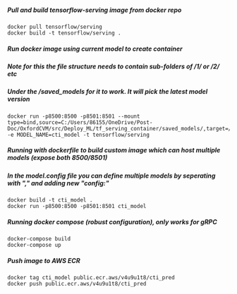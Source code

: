 ##### Pull and build tensorflow-serving image from docker repo
```
docker pull tensorflow/serving
docker build -t tensorflow/serving .
```

##### Run docker image using current model to create container
##### Note for this the file structure needs to contain sub-folders of /1/ or /2/ etc
##### Under the /saved_models for it to work. It will pick the latest model version
```
docker run -p8500:8500 -p8501:8501 --mount type=bind,source=C:/Users/86155/OneDrive/Post-Doc/OxfordCVM/src/Deploy_ML/tf_serving_container/saved_models/,target=/models/cti_model -e MODEL_NAME=cti_model -t tensorflow/serving
```

##### Running with dockerfile to build custom image which can host multiple models (expose both 8500/8501)
##### In the model.config file you can define multiple models by seperating with "," and adding new "config:"
```
docker build -t cti_model .
docker run -p8500:8500 -p8501:8501 cti_model
```

##### Running docker compose (robust configuration), only works for gRPC
```
docker-compose build
docker-compose up
```

##### Push image to AWS ECR
```
docker tag cti_model public.ecr.aws/v4u9u1t8/cti_pred
docker push public.ecr.aws/v4u9u1t8/cti_pred

```

